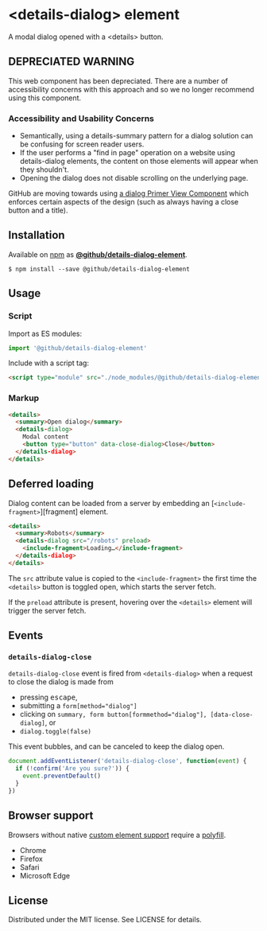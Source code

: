 # &lt;details-dialog&gt; element

A modal dialog opened with a &lt;details&gt; button.

## DEPRECIATED WARNING

This web component has been depreciated. There are a number of accessibility concerns with this approach and so we no longer recommend using this component.

### Accessibility and Usability Concerns

* Semantically, using a details-summary pattern for a dialog solution can be confusing for screen reader users.
* If the user performs a "find in page" operation on a website using details-dialog elements, the content on those elements will appear when they shouldn't.
* Opening the dialog does not disable scrolling on the underlying page.

GitHub are moving towards using [a dialog Primer View Component](https://primer.style/view-components/components/alpha/dialog) which enforces certain aspects of the design (such as always having a close button and a title).

## Installation
Available on [npm](https://www.npmjs.com/) as [**@github/details-dialog-element**](https://www.npmjs.com/package/@github/details-dialog-element).
```
$ npm install --save @github/details-dialog-element
```

## Usage

### Script

Import as ES modules:

```js
import '@github/details-dialog-element'
```

Include with a script tag:

```html
<script type="module" src="./node_modules/@github/details-dialog-element/dist/index.js">
```

### Markup

```html
<details>
  <summary>Open dialog</summary>
  <details-dialog>
    Modal content
    <button type="button" data-close-dialog>Close</button>
  </details-dialog>
</details>
```

## Deferred loading

Dialog content can be loaded from a server by embedding an [`<include-fragment>`][fragment] element.

```html
<details>
  <summary>Robots</summary>
  <details-dialog src="/robots" preload>
    <include-fragment>Loading…</include-fragment>
  </details-dialog>
</details>
```

The `src` attribute value is copied to the `<include-fragment>` the first time the `<details>` button is toggled open, which starts the server fetch.

If the `preload` attribute is present, hovering over the `<details>` element will trigger the server fetch.

## Events

### `details-dialog-close`

`details-dialog-close` event is fired from `<details-dialog>` when a request to close the dialog is made from

- pressing <kbd>escape</kbd>,
- submitting a `form[method="dialog"]`
- clicking on `summary, form button[formmethod="dialog"], [data-close-dialog]`, or
- `dialog.toggle(false)`

This event bubbles, and can be canceled to keep the dialog open.

```js
document.addEventListener('details-dialog-close', function(event) {
  if (!confirm('Are you sure?')) {
    event.preventDefault()
  }
})
```

## Browser support

Browsers without native [custom element support][support] require a [polyfill][].
- Chrome
- Firefox
- Safari
- Microsoft Edge

[support]: https://caniuse.com/custom-elementsv1
[polyfill]: https://github.com/webcomponents/custom-elements

## License

Distributed under the MIT license. See LICENSE for details.
